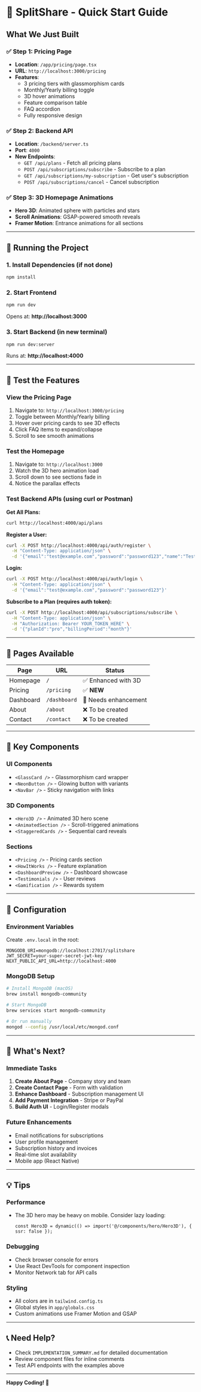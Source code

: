 # 🚀 SplitShare - Quick Start Guide

## What We Just Built

### ✅ Step 1: Pricing Page
- **Location**: `/app/pricing/page.tsx`
- **URL**: `http://localhost:3000/pricing`
- **Features**:
  - 3 pricing tiers with glassmorphism cards
  - Monthly/Yearly billing toggle
  - 3D hover animations
  - Feature comparison table
  - FAQ accordion
  - Fully responsive design

### ✅ Step 2: Backend API
- **Location**: `/backend/server.ts`
- **Port**: `4000`
- **New Endpoints**:
  - `GET /api/plans` - Fetch all pricing plans
  - `POST /api/subscriptions/subscribe` - Subscribe to a plan
  - `GET /api/subscriptions/my-subscription` - Get user's subscription
  - `POST /api/subscriptions/cancel` - Cancel subscription

### ✅ Step 3: 3D Homepage Animations
- **Hero 3D**: Animated sphere with particles and stars
- **Scroll Animations**: GSAP-powered smooth reveals
- **Framer Motion**: Entrance animations for all sections

---

## 🏃 Running the Project

### 1. Install Dependencies (if not done)
```bash
npm install
```

### 2. Start Frontend
```bash
npm run dev
```
Opens at: **http://localhost:3000**

### 3. Start Backend (in new terminal)
```bash
npm run dev:server
```
Runs at: **http://localhost:4000**

---

## 🎯 Test the Features

### View the Pricing Page
1. Navigate to: `http://localhost:3000/pricing`
2. Toggle between Monthly/Yearly billing
3. Hover over pricing cards to see 3D effects
4. Click FAQ items to expand/collapse
5. Scroll to see smooth animations

### Test the Homepage
1. Navigate to: `http://localhost:3000`
2. Watch the 3D hero animation load
3. Scroll down to see sections fade in
4. Notice the parallax effects

### Test Backend APIs (using curl or Postman)

**Get All Plans:**
```bash
curl http://localhost:4000/api/plans
```

**Register a User:**
```bash
curl -X POST http://localhost:4000/api/auth/register \
  -H "Content-Type: application/json" \
  -d '{"email":"test@example.com","password":"password123","name":"Test User"}'
```

**Login:**
```bash
curl -X POST http://localhost:4000/api/auth/login \
  -H "Content-Type: application/json" \
  -d '{"email":"test@example.com","password":"password123"}'
```

**Subscribe to a Plan (requires auth token):**
```bash
curl -X POST http://localhost:4000/api/subscriptions/subscribe \
  -H "Content-Type: application/json" \
  -H "Authorization: Bearer YOUR_TOKEN_HERE" \
  -d '{"planId":"pro","billingPeriod":"month"}'
```

---

## 📱 Pages Available

| Page | URL | Status |
|------|-----|--------|
| Homepage | `/` | ✅ Enhanced with 3D |
| Pricing | `/pricing` | ✅ **NEW** |
| Dashboard | `/dashboard` | 🚧 Needs enhancement |
| About | `/about` | ❌ To be created |
| Contact | `/contact` | ❌ To be created |

---

## 🎨 Key Components

### UI Components
- `<GlassCard />` - Glassmorphism card wrapper
- `<NeonButton />` - Glowing button with variants
- `<NavBar />` - Sticky navigation with links

### 3D Components
- `<Hero3D />` - Animated 3D hero scene
- `<AnimatedSection />` - Scroll-triggered animations
- `<StaggeredCards />` - Sequential card reveals

### Sections
- `<Pricing />` - Pricing cards section
- `<HowItWorks />` - Feature explanation
- `<DashboardPreview />` - Dashboard showcase
- `<Testimonials />` - User reviews
- `<Gamification />` - Rewards system

---

## 🔧 Configuration

### Environment Variables
Create `.env.local` in the root:
```env
MONGODB_URI=mongodb://localhost:27017/splitshare
JWT_SECRET=your-super-secret-jwt-key
NEXT_PUBLIC_API_URL=http://localhost:4000
```

### MongoDB Setup
```bash
# Install MongoDB (macOS)
brew install mongodb-community

# Start MongoDB
brew services start mongodb-community

# Or run manually
mongod --config /usr/local/etc/mongod.conf
```

---

## 🎯 What's Next?

### Immediate Tasks
1. **Create About Page** - Company story and team
2. **Create Contact Page** - Form with validation
3. **Enhance Dashboard** - Subscription management UI
4. **Add Payment Integration** - Stripe or PayPal
5. **Build Auth UI** - Login/Register modals

### Future Enhancements
- Email notifications for subscriptions
- User profile management
- Subscription history and invoices
- Real-time slot availability
- Mobile app (React Native)

---

## 💡 Tips

### Performance
- The 3D hero may be heavy on mobile. Consider lazy loading:
  ```tsx
  const Hero3D = dynamic(() => import('@/components/hero/Hero3D'), { ssr: false });
  ```

### Debugging
- Check browser console for errors
- Use React DevTools for component inspection
- Monitor Network tab for API calls

### Styling
- All colors are in `tailwind.config.ts`
- Global styles in `app/globals.css`
- Custom animations use Framer Motion and GSAP

---

## 📞 Need Help?

- Check `IMPLEMENTATION_SUMMARY.md` for detailed documentation
- Review component files for inline comments
- Test API endpoints with the examples above

---

**Happy Coding! 🎉**
